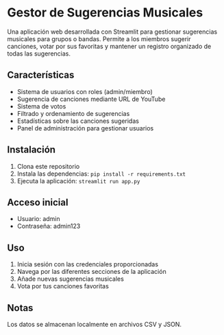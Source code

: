 # Gestor de Sugerencias Musicales

Una aplicación web desarrollada con Streamlit para gestionar sugerencias musicales para grupos o bandas. Permite a los miembros sugerir canciones, votar por sus favoritas y mantener un registro organizado de todas las sugerencias.

## Características

- Sistema de usuarios con roles (admin/miembro)
- Sugerencia de canciones mediante URL de YouTube
- Sistema de votos
- Filtrado y ordenamiento de sugerencias
- Estadísticas sobre las canciones sugeridas
- Panel de administración para gestionar usuarios

## Instalación

1. Clona este repositorio
2. Instala las dependencias: `pip install -r requirements.txt`
3. Ejecuta la aplicación: `streamlit run app.py`

## Acceso inicial

- Usuario: admin
- Contraseña: admin123

## Uso

1. Inicia sesión con las credenciales proporcionadas
2. Navega por las diferentes secciones de la aplicación
3. Añade nuevas sugerencias musicales
4. Vota por tus canciones favoritas

## Notas

Los datos se almacenan localmente en archivos CSV y JSON.
